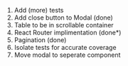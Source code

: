1. Add (more) tests
2. Add close button to Modal (done)
3. Table to be in scrollable container
4. React Router implimentation (done*)
5. Pagination (done)
6. Isolate tests for accurate coverage
7. Move modal to seperate component
